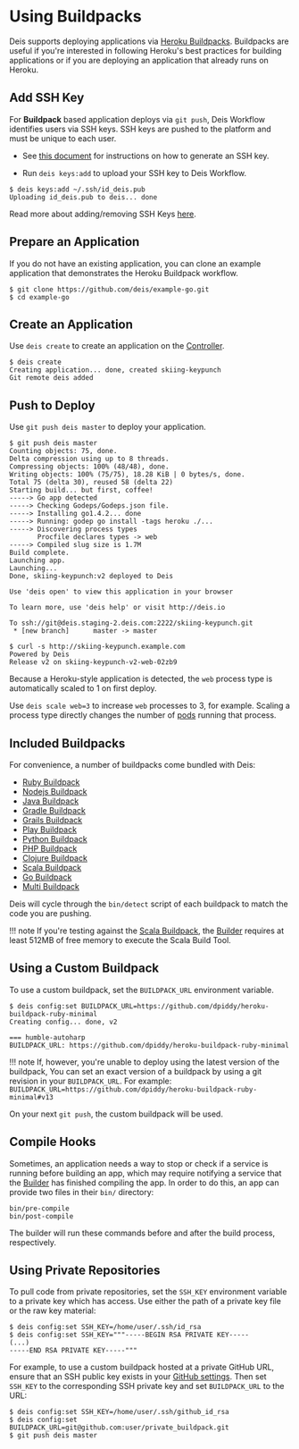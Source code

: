 # Using Buildpacks

Deis supports deploying applications via [Heroku Buildpacks][]. Buildpacks are useful if you're interested in following Heroku's best practices for building applications or if you are deploying an application that already runs on Heroku.

## Add SSH Key

For **Buildpack** based application deploys via `git push`, Deis Workflow identifies users via SSH keys. SSH keys are pushed to the platform and must be unique to each user.

- See [this document](../users/ssh-keys/#generate-an-ssh-key) for instructions on how to generate an SSH key.

- Run `deis keys:add` to upload your SSH key to Deis Workflow.

```
$ deis keys:add ~/.ssh/id_deis.pub
Uploading id_deis.pub to deis... done
```

Read more about adding/removing SSH Keys [here](../users/ssh-keys/#adding-and-removing-ssh-keys).

## Prepare an Application

If you do not have an existing application, you can clone an example application that demonstrates the Heroku Buildpack workflow.

    $ git clone https://github.com/deis/example-go.git
    $ cd example-go


## Create an Application

Use `deis create` to create an application on the [Controller][].

    $ deis create
    Creating application... done, created skiing-keypunch
    Git remote deis added


## Push to Deploy

Use `git push deis master` to deploy your application.

    $ git push deis master
    Counting objects: 75, done.
    Delta compression using up to 8 threads.
    Compressing objects: 100% (48/48), done.
    Writing objects: 100% (75/75), 18.28 KiB | 0 bytes/s, done.
    Total 75 (delta 30), reused 58 (delta 22)
    Starting build... but first, coffee!
    -----> Go app detected
    -----> Checking Godeps/Godeps.json file.
    -----> Installing go1.4.2... done
    -----> Running: godep go install -tags heroku ./...
    -----> Discovering process types
           Procfile declares types -> web
    -----> Compiled slug size is 1.7M
    Build complete.
    Launching app.
    Launching...
    Done, skiing-keypunch:v2 deployed to Deis

    Use 'deis open' to view this application in your browser

    To learn more, use 'deis help' or visit http://deis.io

    To ssh://git@deis.staging-2.deis.com:2222/skiing-keypunch.git
     * [new branch]      master -> master

    $ curl -s http://skiing-keypunch.example.com
    Powered by Deis
    Release v2 on skiing-keypunch-v2-web-02zb9

Because a Heroku-style application is detected, the `web` process type is automatically scaled to 1 on first deploy.

Use `deis scale web=3` to increase `web` processes to 3, for example. Scaling a
process type directly changes the number of [pods] running that process.


## Included Buildpacks

For convenience, a number of buildpacks come bundled with Deis:

 * [Ruby Buildpack][]
 * [Nodejs Buildpack][]
 * [Java Buildpack][]
 * [Gradle Buildpack][]
 * [Grails Buildpack][]
 * [Play Buildpack][]
 * [Python Buildpack][]
 * [PHP Buildpack][]
 * [Clojure Buildpack][]
 * [Scala Buildpack][]
 * [Go Buildpack][]
 * [Multi Buildpack][]

Deis will cycle through the `bin/detect` script of each buildpack to match the code you
are pushing.

!!! note
    If you're testing against the [Scala Buildpack][], the [Builder][] requires at least
    512MB of free memory to execute the Scala Build Tool.


## Using a Custom Buildpack

To use a custom buildpack, set the `BUILDPACK_URL` environment variable.

    $ deis config:set BUILDPACK_URL=https://github.com/dpiddy/heroku-buildpack-ruby-minimal
    Creating config... done, v2

    === humble-autoharp
    BUILDPACK_URL: https://github.com/dpiddy/heroku-buildpack-ruby-minimal

!!! note
    If, however, you're unable to deploy using the latest version of the buildpack, You can set an exact version of a buildpack by using a git revision in your `BUILDPACK_URL`. For example: `BUILDPACK_URL=https://github.com/dpiddy/heroku-buildpack-ruby-minimal#v13`

On your next `git push`, the custom buildpack will be used.


## Compile Hooks

Sometimes, an application needs a way to stop or check if a service is running before building an
app, which may require notifying a service that the [Builder][] has finished compiling the app. In
order to do this, an app can provide two files in their `bin/` directory:

```
bin/pre-compile
bin/post-compile
```

The builder will run these commands before and after the build process, respectively.


## Using Private Repositories

To pull code from private repositories, set the `SSH_KEY` environment variable to a private key
which has access. Use either the path of a private key file or the raw key material:

    $ deis config:set SSH_KEY=/home/user/.ssh/id_rsa
    $ deis config:set SSH_KEY="""-----BEGIN RSA PRIVATE KEY-----
    (...)
    -----END RSA PRIVATE KEY-----"""

For example, to use a custom buildpack hosted at a private GitHub URL, ensure that an SSH public
key exists in your [GitHub settings][]. Then set `SSH_KEY` to the corresponding SSH private key
and set `BUILDPACK_URL` to the URL:

    $ deis config:set SSH_KEY=/home/user/.ssh/github_id_rsa
    $ deis config:set BUILDPACK_URL=git@github.com:user/private_buildpack.git
    $ git push deis master


[pods]: http://kubernetes.io/v1.1/docs/user-guide/pods.html
[controller]: ../understanding-workflow/components.md#controller
[builder]: ../understanding-workflow/components.md#builder
[Ruby Buildpack]: https://github.com/heroku/heroku-buildpack-ruby
[Nodejs Buildpack]: https://github.com/heroku/heroku-buildpack-nodejs
[Java Buildpack]: https://github.com/heroku/heroku-buildpack-java
[Gradle Buildpack]: https://github.com/heroku/heroku-buildpack-gradle
[Grails Buildpack]: https://github.com/heroku/heroku-buildpack-grails
[Play Buildpack]: https://github.com/heroku/heroku-buildpack-play
[Python Buildpack]: https://github.com/heroku/heroku-buildpack-python
[PHP Buildpack]: https://github.com/heroku/heroku-buildpack-php
[Clojure Buildpack]: https://github.com/heroku/heroku-buildpack-clojure
[Scala Buildpack]: https://github.com/heroku/heroku-buildpack-scala
[Go Buildpack]: https://github.com/kr/heroku-buildpack-go
[Multi Buildpack]: https://github.com/heroku/heroku-buildpack-multi
[Heroku Buildpacks]: https://devcenter.heroku.com/articles/buildpacks
[GitHub settings]: https://github.com/settings/ssh
